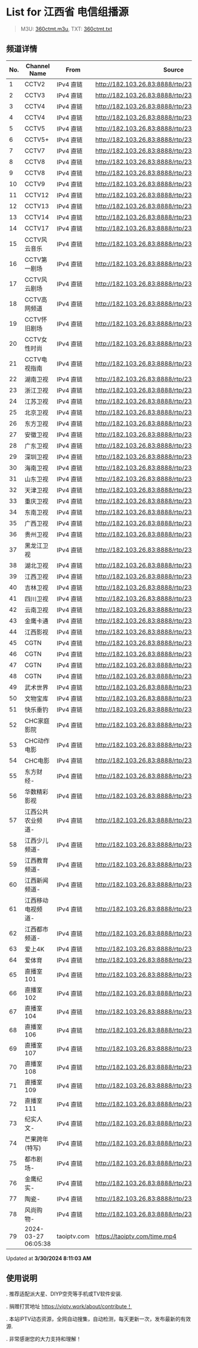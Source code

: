 # List for **江西省 电信组播源**

> M3U: [360ctmt.m3u](/360ctmt.m3u), TXT: [360ctmt.txt](/txt/360ctmt.txt)

## 频道详情

| No. | Channel Name | From | Source |
| --- | ------------ | ---- | ------ |
| 1 | CCTV2 | IPv4 直链 | <http://182.103.26.83:8888/rtp/239.252.220.183:5140> |
| 2 | CCTV3 | IPv4 直链 | <http://182.103.26.83:8888/rtp/239.252.219.252:5140> |
| 3 | CCTV4 | IPv4 直链 | <http://182.103.26.83:8888/rtp/239.252.219.193:5140> |
| 4 | CCTV4 | IPv4 直链 | <http://182.103.26.83:8888/rtp/239.252.220.184:5140> |
| 5 | CCTV5 | IPv4 直链 | <http://182.103.26.83:8888/rtp/239.252.219.198:5140> |
| 6 | CCTV5+ | IPv4 直链 | <http://182.103.26.83:8888/rtp/239.252.219.72:5140> |
| 7 | CCTV7 | IPv4 直链 | <http://182.103.26.83:8888/rtp/239.252.220.185:5140> |
| 8 | CCTV8 | IPv4 直链 | <http://182.103.26.83:8888/rtp/239.252.219.253:5140> |
| 9 | CCTV8 | IPv4 直链 | <http://182.103.26.83:8888/rtp/239.252.220.196:5140> |
| 10 | CCTV9 | IPv4 直链 | <http://182.103.26.83:8888/rtp/239.252.220.186:5140> |
| 11 | CCTV12 | IPv4 直链 | <http://182.103.26.83:8888/rtp/239.252.220.187:5140> |
| 12 | CCTV13 | IPv4 直链 | <http://182.103.26.83:8888/rtp/239.252.219.139:5140> |
| 13 | CCTV14 | IPv4 直链 | <http://182.103.26.83:8888/rtp/239.252.220.92:5140> |
| 14 | CCTV17 | IPv4 直链 | <http://182.103.26.83:8888/rtp/239.252.220.192:5140> |
| 15 | CCTV风云音乐 | IPv4 直链 | <http://182.103.26.83:8888/rtp/239.252.219.87:5140> |
| 16 | CCTV第一剧场 | IPv4 直链 | <http://182.103.26.83:8888/rtp/239.252.219.86:5140> |
| 17 | CCTV风云剧场 | IPv4 直链 | <http://182.103.26.83:8888/rtp/239.252.219.89:5140> |
| 18 | CCTV高网频道 | IPv4 直链 | <http://182.103.26.83:8888/rtp/239.252.219.95:5140> |
| 19 | CCTV怀旧剧场 | IPv4 直链 | <http://182.103.26.83:8888/rtp/239.252.219.90:5140> |
| 20 | CCTV女性时尚 | IPv4 直链 | <http://182.103.26.83:8888/rtp/239.252.219.94:5140> |
| 21 | CCTV电视指南 | IPv4 直链 | <http://182.103.26.83:8888/rtp/239.252.219.97:5140> |
| 22 | 湖南卫视 | IPv4 直链 | <http://182.103.26.83:8888/rtp/239.252.219.201:5140> |
| 23 | 浙江卫视 | IPv4 直链 | <http://182.103.26.83:8888/rtp/239.252.219.210:5140> |
| 24 | 江苏卫视 | IPv4 直链 | <http://182.103.26.83:8888/rtp/239.252.219.214:5140> |
| 25 | 北京卫视 | IPv4 直链 | <http://182.103.26.83:8888/rtp/239.252.219.206:5140> |
| 26 | 东方卫视 | IPv4 直链 | <http://182.103.26.83:8888/rtp/239.252.219.229:5140> |
| 27 | 安徽卫视 | IPv4 直链 | <http://182.103.26.83:8888/rtp/239.252.220.83:5140> |
| 28 | 广东卫视 | IPv4 直链 | <http://182.103.26.83:8888/rtp/239.252.219.213:5140> |
| 29 | 深圳卫视 | IPv4 直链 | <http://182.103.26.83:8888/rtp/239.252.219.212:5140> |
| 30 | 海南卫视 | IPv4 直链 | <http://182.103.26.83:8888/rtp/239.252.219.178:5140> |
| 31 | 山东卫视 | IPv4 直链 | <http://182.103.26.83:8888/rtp/239.252.219.228:5140> |
| 32 | 天津卫视 | IPv4 直链 | <http://182.103.26.83:8888/rtp/239.252.220.61:5140> |
| 33 | 重庆卫视 | IPv4 直链 | <http://182.103.26.83:8888/rtp/239.252.220.94:5140> |
| 34 | 东南卫视 | IPv4 直链 | <http://182.103.26.83:8888/rtp/239.252.220.82:5140> |
| 35 | 广西卫视 | IPv4 直链 | <http://182.103.26.83:8888/rtp/239.252.219.183:5140> |
| 36 | 贵州卫视 | IPv4 直链 | <http://182.103.26.83:8888/rtp/239.252.220.190:5140> |
| 37 | 黑龙江卫视 | IPv4 直链 | <http://182.103.26.83:8888/rtp/239.252.219.211:5140> |
| 38 | 湖北卫视 | IPv4 直链 | <http://182.103.26.83:8888/rtp/239.252.219.208:5140> |
| 39 | 江西卫视 | IPv4 直链 | <http://182.103.26.83:8888/rtp/239.252.220.63:5140> |
| 40 | 吉林卫视 | IPv4 直链 | <http://182.103.26.83:8888/rtp/239.252.220.188:5140> |
| 41 | 四川卫视 | IPv4 直链 | <http://182.103.26.83:8888/rtp/239.252.220.93:5140> |
| 42 | 云南卫视 | IPv4 直链 | <http://182.103.26.83:8888/rtp/239.252.219.185:5140> |
| 43 | 金鹰卡通 | IPv4 直链 | <http://182.103.26.83:8888/rtp/239.252.219.69:5140> |
| 44 | 江西影视 | IPv4 直链 | <http://182.103.26.83:8888/rtp/239.252.220.242:5140> |
| 45 | CGTN | IPv4 直链 | <http://182.103.26.83:8888/rtp/239.252.219.194:5140> |
| 46 | CGTN | IPv4 直链 | <http://182.103.26.83:8888/rtp/239.252.219.196:5140> |
| 47 | CGTN | IPv4 直链 | <http://182.103.26.83:8888/rtp/239.252.219.65:5140> |
| 48 | CGTN | IPv4 直链 | <http://182.103.26.83:8888/rtp/239.252.219.66:5140> |
| 49 | 武术世界 | IPv4 直链 | <http://182.103.26.83:8888/rtp/239.252.220.180:5140> |
| 50 | 文物宝库 | IPv4 直链 | <http://182.103.26.83:8888/rtp/239.252.220.158:5140> |
| 51 | 快乐垂钓 | IPv4 直链 | <http://182.103.26.83:8888/rtp/239.252.220.177:5140> |
| 52 | CHC家庭影院 | IPv4 直链 | <http://182.103.26.83:8888/rtp/239.252.219.84:5140> |
| 53 | CHC动作电影 | IPv4 直链 | <http://182.103.26.83:8888/rtp/239.252.219.85:5140> |
| 54 | CHC电影 | IPv4 直链 | <http://182.103.26.83:8888/rtp/239.252.219.83:5140> |
| 55 | 东方财经- | IPv4 直链 | <http://182.103.26.83:8888/rtp/239.252.219.57:5140> |
| 56 | 华数精彩影视 | IPv4 直链 | <http://182.103.26.83:8888/rtp/239.252.220.223:5140> |
| 57 | 江西公共农业频道- | IPv4 直链 | <http://182.103.26.83:8888/rtp/239.252.220.102:5140> |
| 58 | 江西少儿频道- | IPv4 直链 | <http://182.103.26.83:8888/rtp/239.252.219.113:5140> |
| 59 | 江西教育频道- | IPv4 直链 | <http://182.103.26.83:8888/rtp/239.252.219.115:5140> |
| 60 | 江西新闻频道- | IPv4 直链 | <http://182.103.26.83:8888/rtp/239.252.220.100:5140> |
| 61 | 江西移动电视频道- | IPv4 直链 | <http://182.103.26.83:8888/rtp/239.252.220.241:5140> |
| 62 | 江西都市频道- | IPv4 直链 | <http://182.103.26.83:8888/rtp/239.252.220.238:5140> |
| 63 | 爱上4K | IPv4 直链 | <http://182.103.26.83:8888/rtp/239.252.220.212:5140> |
| 64 | 爱体育 | IPv4 直链 | <http://182.103.26.83:8888/rtp/239.252.220.211:5140> |
| 65 | 直播室101 | IPv4 直链 | <http://182.103.26.83:8888/rtp/239.252.219.53:5140> |
| 66 | 直播室102 | IPv4 直链 | <http://182.103.26.83:8888/rtp/239.252.219.91:5140> |
| 67 | 直播室104 | IPv4 直链 | <http://182.103.26.83:8888/rtp/239.252.219.112:5140> |
| 68 | 直播室106 | IPv4 直链 | <http://182.103.26.83:8888/rtp/239.252.219.135:5140> |
| 69 | 直播室107 | IPv4 直链 | <http://182.103.26.83:8888/rtp/239.252.219.136:5140> |
| 70 | 直播室108 | IPv4 直链 | <http://182.103.26.83:8888/rtp/239.252.219.203:5140> |
| 71 | 直播室109 | IPv4 直链 | <http://182.103.26.83:8888/rtp/239.252.219.204:5140> |
| 72 | 直播室111 | IPv4 直链 | <http://182.103.26.83:8888/rtp/239.252.219.215:5140> |
| 73 | 纪实人文- | IPv4 直链 | <http://182.103.26.83:8888/rtp/239.252.219.227:5140> |
| 74 | 芒果跨年(特写) | IPv4 直链 | <http://182.103.26.83:8888/rtp/239.252.219.188:5140> |
| 75 | 都市剧场- | IPv4 直链 | <http://182.103.26.83:8888/rtp/239.252.219.225:5140> |
| 76 | 金鹰纪实- | IPv4 直链 | <http://182.103.26.83:8888/rtp/239.252.220.155:5140> |
| 77 | 陶瓷- | IPv4 直链 | <http://182.103.26.83:8888/rtp/239.252.220.243:5140> |
| 78 | 风尚购物- | IPv4 直链 | <http://182.103.26.83:8888/rtp/239.252.219.101:5140> |
| 79 | 2024-03-27 06:05:38 | taoiptv.com | <https://taoiptv.com/time.mp4> |

Updated at **3/30/2024 8:11:03 AM**

## 使用说明

. 推荐适配派大星、DIYP空壳等手机或TV软件安装.

. 捐赠打赏地址 https://viptv.work/about/contribute！

. 本站IPTV动态资源，全网自动搜集，自动检测，每天更新一次，发布最新的有效源.

. 非常感谢您的大力支持和理解！